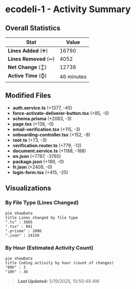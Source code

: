 # ecodeli-1 - Activity Summary 

## Overall Statistics

| Stat                   | Value                                                             |
| ---------------------- | ----------------------------------------------------------------- |
| **Lines Added** (➕)   | 16790                                          |
| **Lines Removed** (➖) | 4052                                        |
| **Net Change** (↕)    | 12738                |
| **Active Time** (⌚)   | 46 minutes |


## Modified Files
- **auth.service.ts** (+1377, -45)
- **force-activate-deliverer-button.tsx** (+85, -0)
- **schema.prisma** (+2083, -3)
- **page.tsx** (+138, -0)
- **email-verification.tsx** (+115, -3)
- **onboarding-controller.tsx** (+152, -8)
- **root.ts** (+73, -3)
- **verification.router.ts** (+779, -12)
- **document.service.ts** (+1188, -188)
- **en.json** (+7787, -3765)
- **package.json** (+189, -0)
- **fr.json** (+2409, -0)
- **login-form.tsx** (+415, -25)

## Visualizations

### By File Type (Lines Changed)

```mermaid
pie showData
title Lines changed by file type
".ts" : 3665
".tsx" : 941
".prisma" : 2086
".json" : 14150
```

### By Hour (Estimated Activity Count)

```mermaid
pie showData
title Coding activity by hour (count of changes)
"09h" : 3
"10h" : 36
```


> **Last Updated:** 5/19/2025, 10:50:49 AM